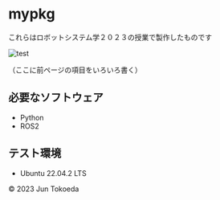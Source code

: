 # mypkg
これらはロボットシステム学２０２３の授業で製作したものです

![test](https://github.com/515629/mypkg/actions/workflows/test.yml/badge.svg)

（ここに前ページの項目をいろいろ書く）

## 必要なソフトウェア
* Python
* ROS2

## テスト環境
* Ubuntu 22.04.2 LTS

© 2023 Jun Tokoeda
